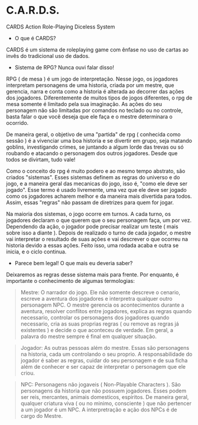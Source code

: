 # C.A.R.D.S.
CARDS Action Role-Playing Diceless System

- O que é CARDS?

CARDS é um sistema de roleplaying game com ênfase no uso de cartas ao invês do tradicional uso de dados.

- Sistema de RPG? Nunca ouvi falar disso!

RPG ( de mesa ) é um jogo de interpretação. Nesse jogo, os jogadores interpretam personagens de uma historia, criada por um mestre, que gerencia, narra e conta como a historia é alterada ao decorrer das ações dos jogadores. Diferentemente de muitos tipos de jogos diferentes, o rpg de mesa somente é limitado pela sua imaginação. As ações do seu personagem não são limitadas por comandos no teclado ou no controle, basta falar o que você deseja que ele faça e o mestre determinara o ocorrido.

De maneira geral, o objetivo de uma "partida" de rpg ( conhecida como sessão ) é a vivenciar uma boa historia e se divertir em grupo, seja matando goblins, investigando crimes, se juntando a algum lorde das trevas ou só roubando e atacando o personagem dos outros jogadores. Desde que todos se divirtam, tudo vale!

Como o conceito do rpg é muito podero e ao mesmo tempo abstrato, são criados "sistemas". Esses sistemas definem as regras do universo e do jogo, e a maneira geral das mecanicas do jogo, isso é, "como ele deve ser jogado". Esse termo é usado livremente, uma vez que ele deve ser jogado como os jogadores acharem melhor e da maneira mais divertida para todos. Assim, essas "regras" não passam de diretrizes para quem for jogar.

Na maioria dos sistemas, o jogo ocorre em turnos. A cada turno, os jogadores declaram o que querem que o seu personagem faça, um por vez. Dependendo da ação, o jogador pode precisar realizar um teste ( mais sobre isso a diante ). Depois de realizado o turno de cada jogador, o mestre vai interpretar o resultado de suas ações e vai descrever o que ocorreu na historia devido a essas ações. Feito isso, uma rodada acaba e outra se inicia, e o ciclo continua.

- Parece bem legal! O que mais eu deveria saber?

Deixaremos as regras desse sistema mais para frente. Por enquanto, é importante o conhecimento de algumas termologias:

> Mestre: O narrador do jogo. Ele não somente descreve o cenario, escreve a aventura dos jogadores e interpretra qualquer outro personagem NPC. O mestre gerencia os acontecimentos durante a aventura, resolver conflitos entre jogadores, explica as regras quando necessario, controlar os personagens dos jogadores quando necessario, cria as suas proprias regras ( ou remove as regras já existentes ) e decide o que aconteceu de verdade. Em geral, a palavra do mestre sempre é final em qualquer situação.

> Jogador: As outras pessoas além do mestre. Essas são personagens na historia, cada um controlando o seu proprio. A responsabilidade do jogador é saber as regras, cuidar do seu personagem e de sua ficha além de conhecer e ser capaz de interpretar o personagem que ele criou. 

> NPC: Personagens não jogaveis ( Non-Playable Characters ). São personagens da historia que não possuem jogadores. Esses podem ser reis, mercantes, animais domesticos, espiritos. De maneira geral, qualquer criatura viva ( ou no minimo, consciente ) que não pertencer a um jogador é um NPC. A interpretração e ação dos NPCs é de cargo do Mestre.
